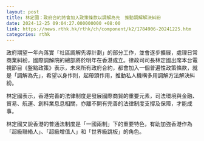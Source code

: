 ```yaml
---
layout: post
title: 林定國：政府合約將會加入政策條款以調解為先　推動調解解決糾紛
date: 2024-12-25 09:04:27.000000000 +08:00
link: https://news.rthk.hk/rthk/ch/component/k2/1784906-20241225.htm
categories: rthk
---
```


政府期望一年內落實「社區調解先導計劃」的部分工作，並會逐步擴展，處理日常商業糾紛，國際調解院的總部將於明年在香港成立。律政司司長林定國出席本台電視節目《盤點政策》表示，未來所有政府合約，都會加入一個普遍性政策條款，就是「調解為先」，希望以身作則，起帶頭作用，推動私人機構多用調解方法解決糾紛。

林定國表示，香港完善的法律制度是發展國際商貿的重要元素，司法環境與金融、貿易、航運、創科業息息相關，亦離不開有完善的法律制度支撐及保障，才能成事。

林定國又說香港的普通法制度是「一國兩制」下的重要特色，有助加強香港作為「超級聯絡人」、「超級增值人」和「世界級跳板」的角色。

